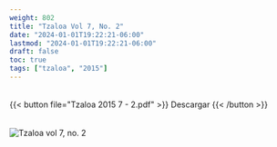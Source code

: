```yaml
---
weight: 802
title: "Tzaloa Vol 7, No. 2"
date: "2024-01-01T19:22:21-06:00"
lastmod: "2024-01-01T19:22:21-06:00"
draft: false
toc: true
tags: ["tzaloa", "2015"]
---
```

######
{{< button file="Tzaloa 2015 7 - 2.pdf" >}}   Descargar {{< /button >}} 
######
![Tzaloa vol 7, no. 2](images/portada/7-2.jpeg)